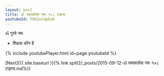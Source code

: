 ```yaml
---
layout: post
title: ॐ सहस्रजिते नमः १०८ टाइम्स
youtubeId: T9X2vC4pEe8
---
```

 
 
 ॐ गुरवे नमः  
 
 -  शिक्षक कौन है 
 
  
 
  
 
 
 
 
 
 


{% include youtubePlayer.html id=page.youtubeId %}
 
[Next]({{ site.baseurl }}{% link  split2/_posts/2015-09-12-ॐ समावर्ताया नमः १०८ टाइम्स.md%})
 
